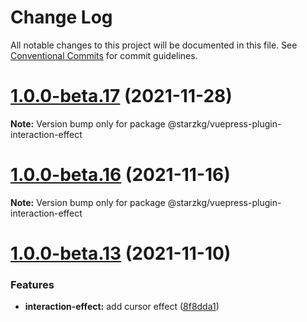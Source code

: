 # Change Log

All notable changes to this project will be documented in this file.
See [Conventional Commits](https://conventionalcommits.org) for commit guidelines.

# [1.0.0-beta.17](https://github.com/shentuzhigang/vuepress-theme-star/compare/v1.0.0-beta.16...v1.0.0-beta.17) (2021-11-28)

**Note:** Version bump only for package @starzkg/vuepress-plugin-interaction-effect





# [1.0.0-beta.16](https://github.com/vuepress/vuepress-next/compare/v1.0.0-beta.15...v1.0.0-beta.16) (2021-11-16)

**Note:** Version bump only for package @starzkg/vuepress-plugin-interaction-effect





# [1.0.0-beta.13](https://github.com/vuepress/vuepress-next/compare/v1.0.0-beta.12...v1.0.0-beta.13) (2021-11-10)


### Features

* **interaction-effect:** add cursor effect ([8f8dda1](https://github.com/vuepress/vuepress-next/commit/8f8dda188c41cbf5a54518d4773e767f7f878caa))

